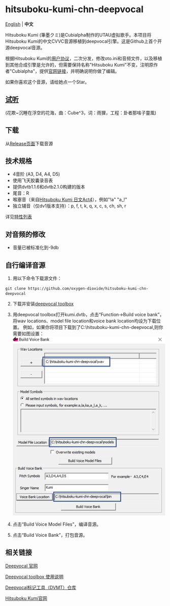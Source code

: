 # hitsuboku-kumi-chn-deepvocal
[English](README.md) | **中文**

Hitsuboku Kumi (筆墨クミ)是Cubialpha制作的UTAU虚拟歌手。本项目将Hitsuboku Kumi的中文CVVC音源移植到deepvocal引擎。这是Github上首个开源deepvocal音源。

根据Hitsuboku Kumi的[用户协议](https://cubialpha.wixsite.com/koomstar/character)，二次分发，修改oto.ini和音频文件，以及移植到其他合成引擎是允许的，但需要保持名称"Hitsuboku Kumi"不变，注明原作者"Cubialpha"，提供[官网链接](https://cubialpha.wixsite.com/koomstar)，并明确说明你做了编辑。

如果你喜欢这个音源，请给她点一个Star。

## [试听](https://github.com/oxygen-dioxide/hitsuboku-kumi-chn-deepvocal/issues/1)
(花欺~沉睡在浮空的花海，曲：Cube^3，词：雨狸，工程：卦者那啥子靈風)

## 下载
从[Release页面](https://github.com/oxygen-dioxide/hitsuboku-kumi-chn-deepvocal/releases/latest)下载音源

## 技术规格
- 4音阶 (A3, D4, A4, D5)
- 使用飞天胶囊录音表
- 提供dvtb1.1.6和dvtb2.1.0构建的版本
- 尾音：R
- 喉塞音（来自[Hitsuboku Kumi 日文Act4](https://cubialpha.wixsite.com/koomstar/act4)），例如"!a" "a_!"
- 独立辅音（仅dv1版本支持）：p, f, t, k, q, x, c, s, ch, sh, r

详见[特性列表](feature.md)

## 对音频的修改
- 音量已被标准化到-9db

## 自行编译音源
1. 用以下命令下载源文件：
```
git clone https://github.com/oxygen-dioxide/hitsuboku-kumi-chn-deepvocal
```

2. 下载并安装[deepvocal toolbox](https://dl.deep-vocal.com/toolbox/Setup_DeepVocalToolBox_beta_2.1.0.zip)

3. 用deepvocal toolbox打开kumi.dvtb，点击“Function→Build voice bank”，将wav locations、model file location和voice bank location均设为下载位置。
例如，如果你将项目下载到了C:\hitsuboku-kumi-chn-deepvocal,则你需要如图设置：
![](Resource/2021-05-26-16-53-26.png)

4. 点击“Build Voice Model Files”，编译音源。

5. 点击“Build Voice Bank”，打包音源。

## 相关链接
[Deepvocal 官网](deep-vocal.com)

[Deepvocal toolbox 使用说明](https://share.weiyun.com/5snXMol)

[Deepvocal标记工具（DVMT）仓库](https://github.com/FangCunWuChang/DeepVocal-Mark-Tool)

[Hitsuboku Kumi官网](https://cubialpha.wixsite.com/koomstar)
